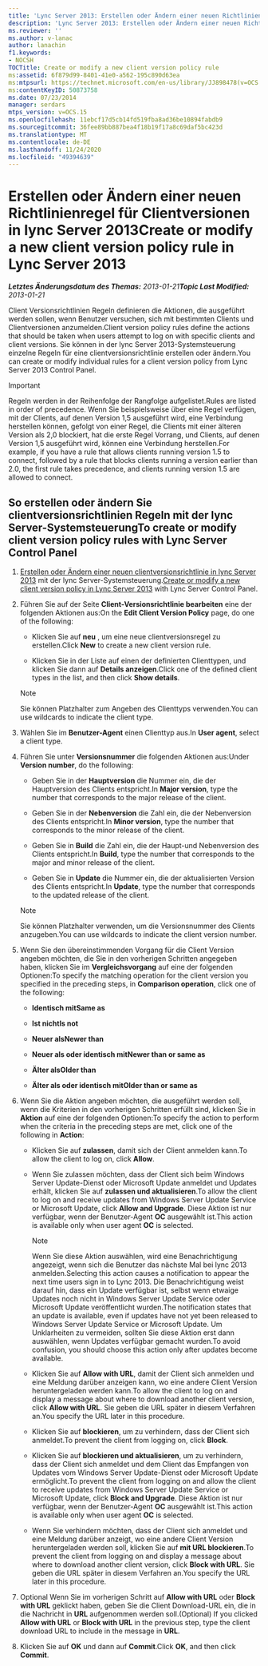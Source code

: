 ```yaml
---
title: 'Lync Server 2013: Erstellen oder Ändern einer neuen Richtlinienregel für Clientversionen'
description: 'Lync Server 2013: Erstellen oder Ändern einer neuen Richtlinienregel für Clientversionen'
ms.reviewer: ''
ms.author: v-lanac
author: lanachin
f1.keywords:
- NOCSH
TOCTitle: Create or modify a new client version policy rule
ms:assetid: 6f879d99-8401-41e0-a562-195c890d63ea
ms:mtpsurl: https://technet.microsoft.com/en-us/library/JJ898478(v=OCS.15)
ms:contentKeyID: 50873758
ms.date: 07/23/2014
manager: serdars
mtps_version: v=OCS.15
ms.openlocfilehash: 11ebcf17d5cb14fd519fba8ad36be10894fabdb9
ms.sourcegitcommit: 36fee89bb887bea4f18b19f17a8c69daf5bc423d
ms.translationtype: MT
ms.contentlocale: de-DE
ms.lasthandoff: 11/24/2020
ms.locfileid: "49394639"
---
```

# <a name="create-or-modify-a-new-client-version-policy-rule-in-lync-server-2013"></a><span data-ttu-id="8c046-103">Erstellen oder Ändern einer neuen Richtlinienregel für Clientversionen in lync Server 2013</span><span class="sxs-lookup"><span data-stu-id="8c046-103">Create or modify a new client version policy rule in Lync Server 2013</span></span>

<div data-xmlns="http://www.w3.org/1999/xhtml">

<div class="topic" data-xmlns="http://www.w3.org/1999/xhtml" data-msxsl="urn:schemas-microsoft-com:xslt" data-cs="https://msdn.microsoft.com/">

<div data-asp="https://msdn2.microsoft.com/asp">



</div>

<div id="mainSection">

<div id="mainBody"><span data-ttu-id="8c046-104">

<span> </span></span><span class="sxs-lookup"><span data-stu-id="8c046-104">

<span> </span></span></span>

<span data-ttu-id="8c046-105">_**Letztes Änderungsdatum des Themas:** 2013-01-21_</span><span class="sxs-lookup"><span data-stu-id="8c046-105">_**Topic Last Modified:** 2013-01-21_</span></span>

<span data-ttu-id="8c046-106">Client Versionsrichtlinien Regeln definieren die Aktionen, die ausgeführt werden sollen, wenn Benutzer versuchen, sich mit bestimmten Clients und Clientversionen anzumelden.</span><span class="sxs-lookup"><span data-stu-id="8c046-106">Client version policy rules define the actions that should be taken when users attempt to log on with specific clients and client versions.</span></span> <span data-ttu-id="8c046-107">Sie können in der lync Server 2013-Systemsteuerung einzelne Regeln für eine clientversionsrichtlinie erstellen oder ändern.</span><span class="sxs-lookup"><span data-stu-id="8c046-107">You can create or modify individual rules for a client version policy from Lync Server 2013 Control Panel.</span></span>

<div>


> [!IMPORTANT]  
> <span data-ttu-id="8c046-108">Regeln werden in der Reihenfolge der Rangfolge aufgelistet.</span><span class="sxs-lookup"><span data-stu-id="8c046-108">Rules are listed in order of precedence.</span></span> <span data-ttu-id="8c046-109">Wenn Sie beispielsweise über eine Regel verfügen, mit der Clients, auf denen Version 1,5 ausgeführt wird, eine Verbindung herstellen können, gefolgt von einer Regel, die Clients mit einer älteren Version als 2,0 blockiert, hat die erste Regel Vorrang, und Clients, auf denen Version 1,5 ausgeführt wird, können eine Verbindung herstellen.</span><span class="sxs-lookup"><span data-stu-id="8c046-109">For example, if you have a rule that allows clients running version 1.5 to connect, followed by a rule that blocks clients running a version earlier than 2.0, the first rule takes precedence, and clients running version 1.5 are allowed to connect.</span></span>



</div>

<div>

## <a name="to-create-or-modify-client-version-policy-rules-with-lync-server-control-panel"></a><span data-ttu-id="8c046-110">So erstellen oder ändern Sie clientversionsrichtlinien Regeln mit der lync Server-Systemsteuerung</span><span class="sxs-lookup"><span data-stu-id="8c046-110">To create or modify client version policy rules with Lync Server Control Panel</span></span>

1.  <span data-ttu-id="8c046-111">[Erstellen oder Ändern einer neuen clientversionsrichtlinie in lync Server 2013](lync-server-2013-create-or-modify-a-new-client-version-policy.md) mit der lync Server-Systemsteuerung.</span><span class="sxs-lookup"><span data-stu-id="8c046-111">[Create or modify a new client version policy in Lync Server 2013](lync-server-2013-create-or-modify-a-new-client-version-policy.md) with Lync Server Control Panel.</span></span>

2.  <span data-ttu-id="8c046-112">Führen Sie auf der Seite **Client-Versionsrichtlinie bearbeiten** eine der folgenden Aktionen aus:</span><span class="sxs-lookup"><span data-stu-id="8c046-112">On the **Edit Client Version Policy** page, do one of the following:</span></span>
    
      - <span data-ttu-id="8c046-113">Klicken Sie auf **neu** , um eine neue clientversionsregel zu erstellen.</span><span class="sxs-lookup"><span data-stu-id="8c046-113">Click **New** to create a new client version rule.</span></span>
    
      - <span data-ttu-id="8c046-114">Klicken Sie in der Liste auf einen der definierten Clienttypen, und klicken Sie dann auf **Details anzeigen**.</span><span class="sxs-lookup"><span data-stu-id="8c046-114">Click one of the defined client types in the list, and then click **Show details**.</span></span>
    
    <div>
    

    > [!NOTE]  
    > <span data-ttu-id="8c046-115">Sie können Platzhalter zum Angeben des Clienttyps verwenden.</span><span class="sxs-lookup"><span data-stu-id="8c046-115">You can use wildcards to indicate the client type.</span></span>

    
    </div>

3.  <span data-ttu-id="8c046-116">Wählen Sie im **Benutzer-Agent** einen Clienttyp aus.</span><span class="sxs-lookup"><span data-stu-id="8c046-116">In **User agent**, select a client type.</span></span>

4.  <span data-ttu-id="8c046-117">Führen Sie unter **Versionsnummer** die folgenden Aktionen aus:</span><span class="sxs-lookup"><span data-stu-id="8c046-117">Under **Version number**, do the following:</span></span>
    
      - <span data-ttu-id="8c046-118">Geben Sie in der **Hauptversion** die Nummer ein, die der Hauptversion des Clients entspricht.</span><span class="sxs-lookup"><span data-stu-id="8c046-118">In **Major version**, type the number that corresponds to the major release of the client.</span></span>
    
      - <span data-ttu-id="8c046-119">Geben Sie in der **Nebenversion** die Zahl ein, die der Nebenversion des Clients entspricht.</span><span class="sxs-lookup"><span data-stu-id="8c046-119">In **Minor version**, type the number that corresponds to the minor release of the client.</span></span>
    
      - <span data-ttu-id="8c046-120">Geben Sie in **Build** die Zahl ein, die der Haupt-und Nebenversion des Clients entspricht.</span><span class="sxs-lookup"><span data-stu-id="8c046-120">In **Build**, type the number that corresponds to the major and minor release of the client.</span></span>
    
      - <span data-ttu-id="8c046-121">Geben Sie in **Update** die Nummer ein, die der aktualisierten Version des Clients entspricht.</span><span class="sxs-lookup"><span data-stu-id="8c046-121">In **Update**, type the number that corresponds to the updated release of the client.</span></span>
    
    <div>
    

    > [!NOTE]  
    > <span data-ttu-id="8c046-122">Sie können Platzhalter verwenden, um die Versionsnummer des Clients anzugeben.</span><span class="sxs-lookup"><span data-stu-id="8c046-122">You can use wildcards to indicate the client version number.</span></span>

    
    </div>

5.  <span data-ttu-id="8c046-123">Wenn Sie den übereinstimmenden Vorgang für die Client Version angeben möchten, die Sie in den vorherigen Schritten angegeben haben, klicken Sie im **Vergleichsvorgang** auf eine der folgenden Optionen:</span><span class="sxs-lookup"><span data-stu-id="8c046-123">To specify the matching operation for the client version you specified in the preceding steps, in **Comparison operation**, click one of the following:</span></span>
    
      - <span data-ttu-id="8c046-124">**Identisch mit**</span><span class="sxs-lookup"><span data-stu-id="8c046-124">**Same as**</span></span>
    
      - <span data-ttu-id="8c046-125">**Ist nicht**</span><span class="sxs-lookup"><span data-stu-id="8c046-125">**Is not**</span></span>
    
      - <span data-ttu-id="8c046-126">**Neuer als**</span><span class="sxs-lookup"><span data-stu-id="8c046-126">**Newer than**</span></span>
    
      - <span data-ttu-id="8c046-127">**Neuer als oder identisch mit**</span><span class="sxs-lookup"><span data-stu-id="8c046-127">**Newer than or same as**</span></span>
    
      - <span data-ttu-id="8c046-128">**Älter als**</span><span class="sxs-lookup"><span data-stu-id="8c046-128">**Older than**</span></span>
    
      - <span data-ttu-id="8c046-129">**Älter als oder identisch mit**</span><span class="sxs-lookup"><span data-stu-id="8c046-129">**Older than or same as**</span></span>

6.  <span data-ttu-id="8c046-130">Wenn Sie die Aktion angeben möchten, die ausgeführt werden soll, wenn die Kriterien in den vorherigen Schritten erfüllt sind, klicken Sie in **Aktion** auf eine der folgenden Optionen:</span><span class="sxs-lookup"><span data-stu-id="8c046-130">To specify the action to perform when the criteria in the preceding steps are met, click one of the following in **Action**:</span></span>
    
      - <span data-ttu-id="8c046-131">Klicken Sie auf **zulassen**, damit sich der Client anmelden kann.</span><span class="sxs-lookup"><span data-stu-id="8c046-131">To allow the client to log on, click **Allow**.</span></span>
    
      - <span data-ttu-id="8c046-132">Wenn Sie zulassen möchten, dass der Client sich beim Windows Server Update-Dienst oder Microsoft Update anmeldet und Updates erhält, klicken Sie auf **zulassen und aktualisieren**.</span><span class="sxs-lookup"><span data-stu-id="8c046-132">To allow the client to log on and receive updates from Windows Server Update Service or Microsoft Update, click **Allow and Upgrade**.</span></span> <span data-ttu-id="8c046-133">Diese Aktion ist nur verfügbar, wenn der Benutzer-Agent **OC** ausgewählt ist.</span><span class="sxs-lookup"><span data-stu-id="8c046-133">This action is available only when user agent **OC** is selected.</span></span>
        
        <div>
        

        > [!NOTE]  
        > <span data-ttu-id="8c046-134">Wenn Sie diese Aktion auswählen, wird eine Benachrichtigung angezeigt, wenn sich die Benutzer das nächste Mal bei lync 2013 anmelden.</span><span class="sxs-lookup"><span data-stu-id="8c046-134">Selecting this action causes a notification to appear the next time users sign in to Lync 2013.</span></span> <span data-ttu-id="8c046-135">Die Benachrichtigung weist darauf hin, dass ein Update verfügbar ist, selbst wenn etwaige Updates noch nicht in Windows Server Update Service oder Microsoft Update veröffentlicht wurden.</span><span class="sxs-lookup"><span data-stu-id="8c046-135">The notification states that an update is available, even if updates have not yet been released to Windows Server Update Service or Microsoft Update.</span></span> <span data-ttu-id="8c046-136">Um Unklarheiten zu vermeiden, sollten Sie diese Aktion erst dann auswählen, wenn Updates verfügbar gemacht wurden.</span><span class="sxs-lookup"><span data-stu-id="8c046-136">To avoid confusion, you should choose this action only after updates become available.</span></span>

        
        </div>
    
      - <span data-ttu-id="8c046-137">Klicken Sie auf **Allow with URL**, damit der Client sich anmelden und eine Meldung darüber anzeigen kann, wo eine andere Client Version heruntergeladen werden kann.</span><span class="sxs-lookup"><span data-stu-id="8c046-137">To allow the client to log on and display a message about where to download another client version, click **Allow with URL**.</span></span> <span data-ttu-id="8c046-138">Sie geben die URL später in diesem Verfahren an.</span><span class="sxs-lookup"><span data-stu-id="8c046-138">You specify the URL later in this procedure.</span></span>
    
      - <span data-ttu-id="8c046-139">Klicken Sie auf **blockieren**, um zu verhindern, dass der Client sich anmeldet.</span><span class="sxs-lookup"><span data-stu-id="8c046-139">To prevent the client from logging on, click **Block**.</span></span>
    
      - <span data-ttu-id="8c046-140">Klicken Sie auf **blockieren und aktualisieren**, um zu verhindern, dass der Client sich anmeldet und dem Client das Empfangen von Updates vom Windows Server Update-Dienst oder Microsoft Update ermöglicht.</span><span class="sxs-lookup"><span data-stu-id="8c046-140">To prevent the client from logging on and allow the client to receive updates from Windows Server Update Service or Microsoft Update, click **Block and Upgrade**.</span></span> <span data-ttu-id="8c046-141">Diese Aktion ist nur verfügbar, wenn der Benutzer-Agent **OC** ausgewählt ist.</span><span class="sxs-lookup"><span data-stu-id="8c046-141">This action is available only when user agent **OC** is selected.</span></span>
    
      - <span data-ttu-id="8c046-142">Wenn Sie verhindern möchten, dass der Client sich anmeldet und eine Meldung darüber anzeigt, wo eine andere Client Version heruntergeladen werden soll, klicken Sie auf **mit URL blockieren**.</span><span class="sxs-lookup"><span data-stu-id="8c046-142">To prevent the client from logging on and display a message about where to download another client version, click **Block with URL**.</span></span> <span data-ttu-id="8c046-143">Sie geben die URL später in diesem Verfahren an.</span><span class="sxs-lookup"><span data-stu-id="8c046-143">You specify the URL later in this procedure.</span></span>

7.  <span data-ttu-id="8c046-144">Optional Wenn Sie im vorherigen Schritt auf **Allow with URL** oder **Block with URL** geklickt haben, geben Sie die Client Download-URL ein, die in die Nachricht in **URL** aufgenommen werden soll.</span><span class="sxs-lookup"><span data-stu-id="8c046-144">(Optional) If you clicked **Allow with URL** or **Block with URL** in the previous step, type the client download URL to include in the message in **URL**.</span></span>

8.  <span data-ttu-id="8c046-145">Klicken Sie auf **OK** und dann auf **Commit**.</span><span class="sxs-lookup"><span data-stu-id="8c046-145">Click **OK**, and then click **Commit**.</span></span>

<span data-ttu-id="8c046-146"></div>

</div>

<span> </span>

</div>

</div>

</span><span class="sxs-lookup"><span data-stu-id="8c046-146"></div>

</div>

<span> </span>

</div>

</div>

</span></span></div>


